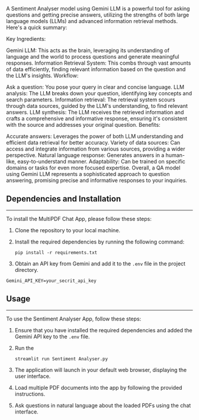 

A Sentiment Analyser model using Gemini LLM is a powerful tool for asking questions and getting precise answers, utilizing the strengths of both large language models (LLMs) and advanced information retrieval methods. Here's a quick summary:

Key Ingredients:

Gemini LLM: This acts as the brain, leveraging its understanding of language and the world to process questions and generate meaningful responses.
Information Retrieval System: This combs through vast amounts of data efficiently, finding relevant information based on the question and the LLM's insights.
Workflow:

Ask a question: You pose your query in clear and concise language.
LLM analysis: The LLM breaks down your question, identifying key concepts and search parameters.
Information retrieval: The retrieval system scours through data sources, guided by the LLM's understanding, to find relevant answers.
LLM synthesis: The LLM receives the retrieved information and crafts a comprehensive and informative response, ensuring it's consistent with the source and addresses your original question.
Benefits:

Accurate answers: Leverages the power of both LLM understanding and efficient data retrieval for better accuracy.
Variety of data sources: Can access and integrate information from various sources, providing a wider perspective.
Natural language response: Generates answers in a human-like, easy-to-understand manner.
Adaptability: Can be trained on specific domains or tasks for even more focused expertise.
Overall, a QA model using Gemini LLM represents a sophisticated approach to question answering, promising precise and informative responses to your inquiries.


## Dependencies and Installation
----------------------------
To install the MultiPDF Chat App, please follow these steps:

1. Clone the repository to your local machine.

2. Install the required dependencies by running the following command:
   ```
   pip install -r requirements.txt
   ```

3. Obtain an API key from Gemini  and add it to the `.env` file in the project directory.
```commandline
Gemini_API_KEY=your_secrit_api_key
```

## Usage
-----
To use the Sentiment Analyser App, follow these steps:

1. Ensure that you have installed the required dependencies and added the Gemini API key to the `.env` file.

2. Run the 
   ```
   streamlit run Sentiment Analyser.py
   ```

3. The application will launch in your default web browser, displaying the user interface.

4. Load multiple PDF documents into the app by following the provided instructions.

5. Ask questions in natural language about the loaded PDFs using the chat interface.

